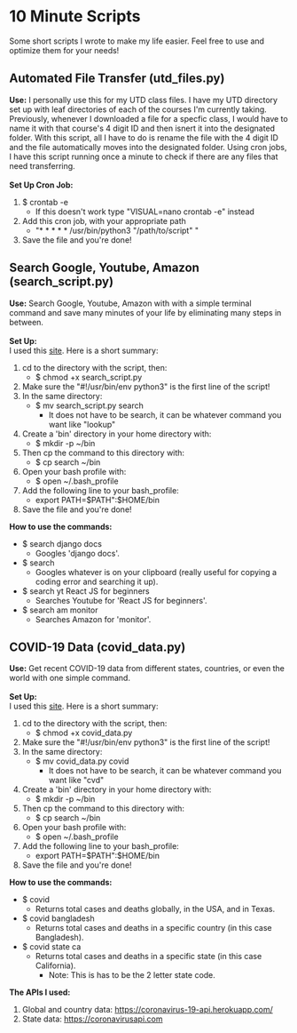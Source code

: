 # 10 Minute Scripts
Some short scripts I wrote to make my life easier. Feel free to use and optimize them for your needs!

## Automated File Transfer (utd_files.py)
<strong>Use:</strong> I personally use this for my UTD class files. 
I have my UTD directory set up with leaf directories of each of the courses I'm currently taking. 
Previously, whenever I downloaded a file for a specfic class,
I would have to name it with that course's 4 digit ID and then isnert it into the designated folder.
With this script, all I have to do is rename the file with the 4 digit ID and the file automatically
moves into the designated folder. Using cron jobs, I have this script running once a minute to check
if there are any files that need transferring. <br><br>
<strong>Set Up Cron Job:</strong><br>
1. $ crontab -e 
   * If this doesn't work type "VISUAL=nano crontab -e" instead
2. Add this cron job, with your appropriate path
   * "* * * * * /usr/bin/python3 "/path/to/script" "
3. Save the file and you're done!
## Search Google, Youtube, Amazon (search_script.py)
<strong>Use:</strong> Search Google, Youtube, Amazon with with a simple terminal command and save
many minutes of your life by eliminating many steps in between. <br><br>
<strong>Set Up:</strong><br>
I used this <a href="https://dbader.org/blog/how-to-make-command-line-commands-with-python">site</a>. Here is a short summary:
1. cd to the directory with the script, then:
   * $ chmod +x search_script.py
2. Make sure the "#!/usr/bin/env python3" is the first line of the script!
3. In the same directory:
   * $ mv search_script.py search
     * It does not have to be search, it can be whatever command you want like "lookup"
4. Create a 'bin' directory in your home directory with:
   * $ mkdir -p ~/bin
5. Then cp the command to this directory with:
   * $ cp search ~/bin
6. Open your bash profile with:
   * $ open ~/.bash_profile
7. Add the following line to your bash_profile:
   * export PATH=$PATH":$HOME/bin
8. Save the file and you're done! 

<strong>How to use the commands:</strong>
* $ search django docs
  * Googles 'django docs'.
* $ search
  * Googles whatever is on your clipboard (really useful for copying a coding error and searching it up).
* $ search yt React JS for beginners
  * Searches Youtube for 'React JS for beginners'.
* $ search am monitor
  * Searches Amazon for 'monitor'.
## COVID-19 Data (covid_data.py)
<strong>Use:</strong> Get recent COVID-19 data from different states, countries, or even the world with one simple command.<br><br>
<strong>Set Up:</strong><br>
I used this <a href="https://dbader.org/blog/how-to-make-command-line-commands-with-python">site</a>. Here is a short summary:
1. cd to the directory with the script, then:
   * $ chmod +x covid_data.py
2. Make sure the "#!/usr/bin/env python3" is the first line of the script!
3. In the same directory:
   * $ mv covid_data.py covid
     * It does not have to be search, it can be whatever command you want like "cvd"
4. Create a 'bin' directory in your home directory with:
   * $ mkdir -p ~/bin
5. Then cp the command to this directory with:
   * $ cp search ~/bin
6. Open your bash profile with:
   * $ open ~/.bash_profile
7. Add the following line to your bash_profile:
   * export PATH=$PATH":$HOME/bin
8. Save the file and you're done! 

<strong>How to use the commands:</strong>
* $ covid
  * Returns total cases and deaths globally, in the USA, and in Texas.
* $ covid bangladesh
  * Returns total cases and deaths in a specific country (in this case Bangladesh).
* $ covid state ca
  * Returns total cases and deaths in a specific state (in this case California).
    * Note: This is has to be the 2 letter state code.

<strong>The APIs I used: </strong>
1. Global and country data: https://coronavirus-19-api.herokuapp.com/
2. State data: https://coronavirusapi.com 
